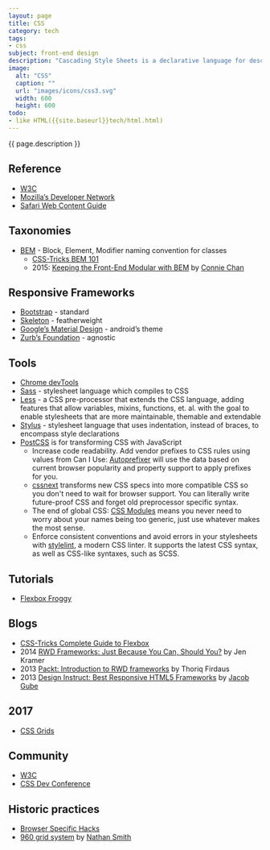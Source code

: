 ```yaml
---
layout: page
title: CSS
category: tech
tags:
- css
subject: front-end design
description: "Cascading Style Sheets is a declarative language for describing the presentation of a document written in a markup language."
image:
  alt: "CSS"
  caption: ""
  url: "images/icons/css3.svg"
  width: 600
  height: 600
todo:
- like HTML({{site.baseurl}}tech/html.html)
---
```


{{ page.description }}

Reference
-----
* [W3C](https://www.w3.org/TR/CSS/)
* [Mozilla’s Developer Network](https://developer.mozilla.org/en-US/docs/Web/CSS)
* [Safari Web Content Guide](https://developer.apple.com/library/mac/documentation/AppleApplications/Reference/SafariWebContent/IntroductiontoCSS/IntroductiontoCSS.html)

Taxonomies
----------
* [BEM](https://en.bem.info/methodology/) - Block, Element, Modifier naming convention for classes
    * [CSS-Tricks BEM 101](https://css-tricks.com/bem-101/)
    * 2015: [Keeping the Front-End Modular with BEM](https://robots.thoughtbot.com/keeping-the-frontend-modular-with-bem) by [Connie Chan](https://twitter.com/conchan)

Responsive Frameworks
----
* [Bootstrap](https://getbootstrap.com/) - standard
* [Skeleton](http://getskeleton.com/) - featherweight
* [Google’s Material Design](http://materializecss.com/about.html) - android’s theme
* [Zurb’s Foundation](http://foundation.zurb.com/) - agnostic

Tools
-----
* [Chrome devTools](https://developer.chrome.com/devtools/docs/elements-styles)
* [Sass](http://sass-lang.com/) - stylesheet language which compiles to CSS
* [Less](http://lesscss.org/) - a CSS pre-processor that extends the CSS language, adding features that allow variables, mixins, functions, et. al. with the goal to enable stylesheets that are more maintainable, themable and extendable
* [Stylus](http://stylus-lang.com/) - stylesheet language that uses indentation, instead of braces, to encompass style declarations
* [PostCSS](http://postcss.org/) is for transforming CSS with JavaScript
    * Increase code readability. Add vendor prefixes to CSS rules using values from Can I Use: [Autoprefixer](https://github.com/postcss/autoprefixer) will use the data based on current browser popularity and property support to apply prefixes for you.
    * [cssnext](http://cssnext.io/) transforms new CSS specs into more compatible CSS so you don't need to wait for browser support. You can literally write future-proof CSS and forget old preprocessor specific syntax.
    * The end of global CSS: [CSS Modules](https://github.com/css-modules/css-modules) means you never need to worry about your names being too generic, just use whatever makes the most sense.
    * Enforce consistent conventions and avoid errors in your stylesheets with [stylelint](http://stylelint.io/), a modern CSS linter. It supports the latest CSS syntax, as well as CSS-like syntaxes, such as SCSS.

Tutorials
----
* [Flexbox Froggy](http://flexboxfroggy.com/)

Blogs
----
* [CSS-Tricks Complete Guide to Flexbox](https://css-tricks.com/snippets/css/a-guide-to-flexbox/)
* 2014 [RWD Frameworks: Just Because You Can, Should You?](https://www.smashingmagazine.com/2014/02/responsive-design-frameworks-just-because-you-can-should-you/) by Jen Kramer
* 2013 [Packt: Introduction to RWD frameworks](https://www.packtpub.com/books/content/introduction-rwd-frameworks) by Thoriq Firdaus
* 2013 [Design Instruct: Best Responsive HTML5 Frameworks](http://designinstruct.com/roundups/html5-frameworks/) by [Jacob Gube](https://twitter.com/sixrevisions)

2017
----
* [CSS Grids](https://drafts.csswg.org/css-grid/)

Community
----
* [W3C](http://csswg.org/)
* [CSS Dev Conference](http://cssdevconf.com)

Historic practices
-----
* [Browser Specific Hacks](https://css-tricks.com/snippets/css/browser-specific-hacks/)
* [960 grid system](http://960.gs/) by [Nathan Smith](https://twitter.com/nathansmith)
